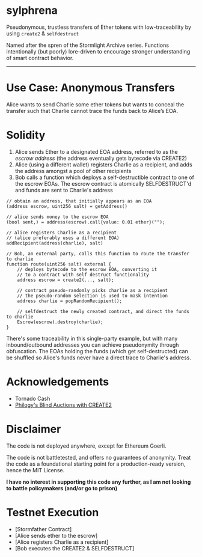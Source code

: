 # sylphrena
Pseudonymous, trustless transfers of Ether tokens with low-traceability by using `create2` &amp; `selfdestruct`

Named after the spren of the Stormlight Archive series. Functions intentionally (but poorly) lore-driven to encourage stronger understanding of smart contract behavior.

---

# Use Case: Anonymous Transfers

Alice wants to send Charlie some ether tokens but wants to conceal the transfer such that Charlie cannot trace the funds back to Alice’s EOA.

# Solidity

1. Alice sends Ether to a designated EOA address, referred to as the *escrow address* (the address eventually gets bytecode via CREATE2)
2. Alice (using a different wallet) registers Charlie as a recipient, and adds the address amongst a pool of other recipients
3. Bob calls a function which deploys a self-destructible contract to one of the escrow EOAs. The escrow contract is atomically SELFDESTRUCT'd and funds are sent to Charlie's address


```solidity
// obtain an address, that initially appears as an EOA
(address escrow, uint256 salt) = getAddress()

// alice sends money to the escrow EOA
(bool sent,) = address(escrow).call{value: 0.01 ether}("");

// alice registers Charlie as a recipient
// (alice preferably uses a different EOA)
addRecipient(address(charlie), salt)

// Bob, an external party, calls this function to route the transfer to charlie
function route(uint256 salt) external {
    // deploys bytecode to the escrow EOA, converting it
    // to a contract with self destruct functionality
    address escrow = create2(..., salt);

    // contract pseudo-randomly picks charlie as a recipient
    // the pseudo-random selection is used to mask intention
    address charlie = popRandomRecipient();

    // selfdestruct the newly created contract, and direct the funds to charlie
    Escrow(escrow).destroy(charlie);
}
```

There's some traceability in this single-party example, but with many inbound/outbound addresses you can achieve pseudonymity through obfuscation. The EOAs holding the funds (which get self-destructed) can be shuffled so Alice's funds never have a direct trace to Charlie's address.

# Acknowledgements

* Tornado Cash
* [Philogy's Blind Auctions with CREATE2](https://github.com/Philogy/create2-vickrey-contracts)

# Disclaimer

The code is not deployed anywhere, except for Ethereum Goerli.

The code is not battletested, and offers no guarantees of anonymity. Treat the code as a foundational starting point for a production-ready version, hence the MIT License.

**I have no interest in supporting this code any further, as I am not looking to battle policymakers (and/or go to prison)**

# Testnet Execution
* [Stormfather Contract]
* [Alice sends ether to the escrow]
* [Alice registers Charlie as a recipient]
* [Bob executes the CREATE2 & SELFDESTRUCT]